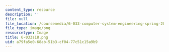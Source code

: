 ```yaml
---
content_type: resource
description: ''
file: null
file_location: /coursemedia/6-033-computer-system-engineering-spring-2018/a79fa5e068ab51b3cf0477c51c15a9b9_6-033s18.png
file_type: image/png
resourcetype: Image
title: 6-033s18.png
uid: a79fa5e0-68ab-51b3-cf04-77c51c15a9b9
---
```

